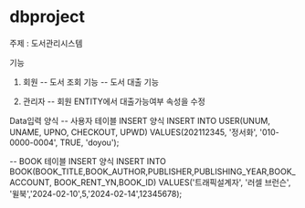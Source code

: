 # dbproject

주제 : 도서관리시스템

기능 
1. 회원
-- 도서 조회 기능
-- 도서 대출 기능


2. 관리자
-- 회원 ENTITY에서 대출가능여부 속성을 수정



Data입력 양식
-- 사용자 테이블 INSERT 양식 
INSERT INTO USER(UNUM, UNAME, UPNO, CHECKOUT, UPWD)
VALUES(202112345, '정서화', '010-0000-0004', TRUE, 'doyou');

-- BOOK 테이블 INSERT 양식
INSERT INTO BOOK(BOOK_TITLE,BOOK_AUTHOR,PUBLISHER,PUBLISHING_YEAR,BOOK_ACCOUNT,
BOOK_RENT_YN,BOOK_ID) VALUES('트래픽설계자', '러셀 브런슨', '윌북','2024-02-10',5,'2024-02-14',12345678);

